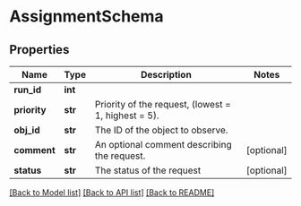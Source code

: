 # AssignmentSchema

## Properties
Name | Type | Description | Notes
------------ | ------------- | ------------- | -------------
**run_id** | **int** |  | 
**priority** | **str** | Priority of the request, (lowest &#x3D; 1, highest &#x3D; 5). | 
**obj_id** | **str** | The ID of the object to observe. | 
**comment** | **str** | An optional comment describing the request. | [optional] 
**status** | **str** | The status of the request | [optional] 

[[Back to Model list]](../README.md#documentation-for-models) [[Back to API list]](../README.md#documentation-for-api-endpoints) [[Back to README]](../README.md)


